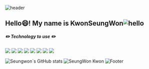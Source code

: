 ![header](https://capsule-render.vercel.app/api?type=waving&color=FF3399&height=200&section=header&text=&fontSize=30)

## Hello😄! My name is KwonSeungWon![hello](https://user-images.githubusercontent.com/35549653/89557319-91e4e500-d84d-11ea-9566-47a14f57b06c.gif)

##### ✏️ Technology to use ✏️
<img src="https://img.shields.io/badge/Java-007396?style=flat-square&logo=Java&logoColor=black"/>  <img src="https://img.shields.io/badge/spring-6DB33F?style=flat-square&logo=spring&logoColor=green"/> <img src="https://img.shields.io/badge/MariaDB-003545?style=flat-square&logo=mariaDB&logoColor=blue"/> <img src="https://img.shields.io/badge/JavaScript-F7DF1E?style=flat-square&logo=JavaScript&logoColor=black"/> <img src="https://img.shields.io/badge/Vue.js-4FC08D?style=flat-square&logo=Vue.js&logoColor=green"/> <img src="https://img.shields.io/badge/linux-FCC624?style=flat-square&logo=linux&logoColor=black"/> <img src="https://img.shields.io/badge/html5-E34F26?style=flat-square&logo=html5&logoColor=white"/> <img src="https://img.shields.io/badge/IntelliJIDEA-000000?style=flat-square&logo=IntelliJIDEA&logoColor=pink"/>

![Seungwon`s GitHub stats](https://github-readme-stats.vercel.app/api?username=KwonSeungwon&show_icons=true&theme=radical) ![SeungWon Kwon](https://github-readme-stats.vercel.app/api/top-langs/?username=KwonSeungwon&layout=compact&theme=dracula)
![Footer](https://capsule-render.vercel.app/api?type=waving&color=FF3399&height=200&section=footer)

